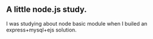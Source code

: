A little node.js study.
-----------------------------------------------------------------------
I was studying about node basic module when I builed an express+mysql+ejs solution.
